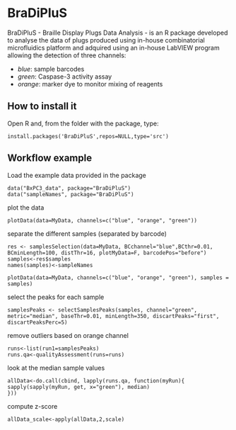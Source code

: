 BraDiPluS
=========
BraDiPluS - Braille Display Plugs Data Analysis - is an R package developed to analyse the data of plugs produced using in-house combinatorial microfluidics platform and adquired using an in-house LabVIEW program allowing the detection of three channels:
* _blue_: sample barcodes
* _green_: Caspase-3 activity assay
* _orange_: marker dye to monitor mixing of reagents 


## How to install it

Open R and, from the folder with the package, type:

```
install.packages('BraDiPluS',repos=NULL,type='src')
```

## Workflow example

Load the example data provided in the package

```
data("BxPC3_data", package="BraDiPluS")
data("sampleNames", package="BraDiPluS")
```

plot the data

```
plotData(data=MyData, channels=c("blue", "orange", "green"))
```

separate the different samples (separated by barcode) 

```
res <- samplesSelection(data=MyData, BCchannel="blue",BCthr=0.01, BCminLength=100, distThr=16, plotMyData=F, barcodePos="before")
samples<-res$samples
names(samples)<-sampleNames

plotData(data=MyData, channels=c("blue", "orange", "green"), samples = samples)
```

select the peaks for each sample
```
samplesPeaks <- selectSamplesPeaks(samples, channel="green", metric="median", baseThr=0.01, minLength=350, discartPeaks="first", discartPeaksPerc=5)
```

remove outliers based on orange channel
```
runs<-list(run1=samplesPeaks)
runs.qa<-qualityAssessment(runs=runs)
```

look at the median sample values
```
allData<-do.call(cbind, lapply(runs.qa, function(myRun){
sapply(sapply(myRun, get, x="green"), median)
}))
```

compute z-score
```
allData_scale<-apply(allData,2,scale)
```